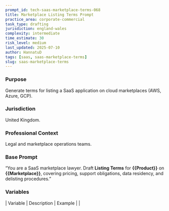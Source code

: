 ```yaml
---
prompt_id: tech-saas-marketplace-terms-068
title: Marketplace Listing Terms Prompt
practice_area: corporate-commercial
task_type: drafting
jurisdiction: england-wales
complexity: intermediate
time_estimate: 30
risk_level: medium
last_updated: 2025-07-10
author: HannatuD
tags: [saas, saas-marketplace-terms]
slug: saas-marketplace-terms
---
```


### Purpose  
Generate terms for listing a SaaS application on cloud marketplaces (AWS, Azure, GCP).

### Jurisdiction  
United Kingdom.

### Professional Context  
Legal and marketplace operations teams.

### Base Prompt  
“You are a SaaS marketplace lawyer. Draft **Listing Terms** for **{{Product}}** on **{{Marketplace}}**, covering pricing, support obligations, data residency, and delisting procedures.”

### Variables  
| Variable | Description | Example |
|
